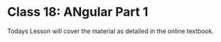 # Class 18: ANgular Part 1

Todays Lesson will cover the material as detailed in the online textbook.

